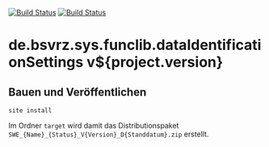 [![Build Status](https://travis-ci.org/datenverteiler/de.bsvrz.sys.funclib.dataIdentificationSettings.svg?branch=develop)](https://travis-ci.org/datenverteiler/de.bsvrz.sys.funclib.dataIdentificationSettings)
[![Build Status](https://api.bintray.com/packages/datenverteiler/maven/de.bsvrz.sys.funclib.dataIdentificationSettings/images/download.svg)](https://bintray.com/datenverteiler/maven/de.bsvrz.sys.funclib.dataIdentificationSettings)

de.bsvrz.sys.funclib.dataIdentificationSettings v${project.version}
======================================================


Bauen und Veröffentlichen
-------------------------

    site install

Im Ordner `target` wird damit das Distributionspaket
`SWE_{Name}_{Status}_V{Version}_D{Standdatum}.zip` erstellt.
